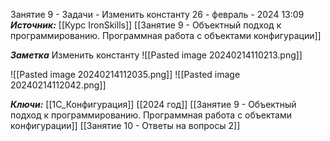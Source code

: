 
Занятие 9 - Задачи - Изменить константу
 26 - февраль - 2024  13:09 
***Источник:***  [[Курс IronSkills]] [[Занятие 9 - Объектный подход к программированию. Программная работа с объектами конфигурации]]

***Заметка*** 
Изменить константу
![[Pasted image 20240214110213.png]]

![[Pasted image 20240214112035.png]]
![[Pasted image 20240214112042.png]]


***Ключи:*** [[1С_Конфигурация]] [[2024 год]]  [[Занятие 9 - Объектный подход к программированию. Программная работа с объектами конфигурации]] [[Занятие 10 - Ответы на вопросы 2]]